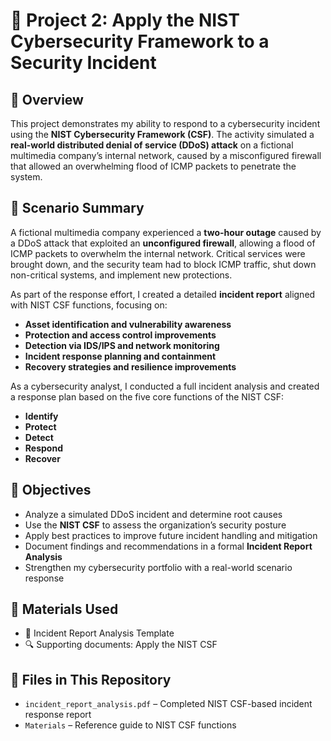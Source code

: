 # 🧱 Project 2: Apply the NIST Cybersecurity Framework to a Security Incident

## 📘 Overview

This project demonstrates my ability to respond to a cybersecurity incident using the **NIST Cybersecurity Framework (CSF)**. The activity simulated a **real-world distributed denial of service (DDoS) attack** on a fictional multimedia company’s internal network, caused by a misconfigured firewall that allowed an overwhelming flood of ICMP packets to penetrate the system.

## 🧠 Scenario Summary

A fictional multimedia company experienced a **two-hour outage** caused by a DDoS attack that exploited an **unconfigured firewall**, allowing a flood of ICMP packets to overwhelm the internal network. Critical services were brought down, and the security team had to block ICMP traffic, shut down non-critical systems, and implement new protections.

As part of the response effort, I created a detailed **incident report** aligned with NIST CSF functions, focusing on:

- **Asset identification and vulnerability awareness**
- **Protection and access control improvements**
- **Detection via IDS/IPS and network monitoring**
- **Incident response planning and containment**
- **Recovery strategies and resilience improvements**

As a cybersecurity analyst, I conducted a full incident analysis and created a response plan based on the five core functions of the NIST CSF:
- **Identify**
- **Protect**
- **Detect**
- **Respond**
- **Recover**
  
## 🧾 Objectives

- Analyze a simulated DDoS incident and determine root causes  
- Use the **NIST CSF** to assess the organization’s security posture  
- Apply best practices to improve future incident handling and mitigation  
- Document findings and recommendations in a formal **Incident Report Analysis**  
- Strengthen my cybersecurity portfolio with a real-world scenario response  

## 🧰 Materials Used

- 📄 Incident Report Analysis Template   
- 🔍 Supporting documents: Apply the NIST CSF 

## 📂 Files in This Repository
- `incident_report_analysis.pdf` – Completed NIST CSF-based incident response report    
- `Materials` – Reference guide to NIST CSF functions
